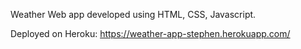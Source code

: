 Weather Web app developed using HTML, CSS, Javascript.

Deployed on Heroku: https://weather-app-stephen.herokuapp.com/
